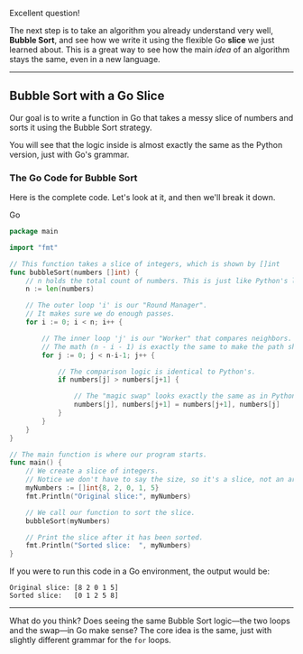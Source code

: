 Excellent question!

The next step is to take an algorithm you already understand very well, **Bubble Sort**, and see how we write it using the flexible Go **slice** we just learned about. This is a great way to see how the main _idea_ of an algorithm stays the same, even in a new language.

---

## Bubble Sort with a Go Slice

Our goal is to write a function in Go that takes a messy slice of numbers and sorts it using the Bubble Sort strategy.

You will see that the logic inside is almost exactly the same as the Python version, just with Go's grammar.

### The Go Code for Bubble Sort

Here is the complete code. Let's look at it, and then we'll break it down.

Go

```Go
package main

import "fmt"

// This function takes a slice of integers, which is shown by []int
func bubbleSort(numbers []int) {
    // n holds the total count of numbers. This is just like Python's len().
    n := len(numbers)

    // The outer loop 'i' is our "Round Manager".
    // It makes sure we do enough passes.
    for i := 0; i < n; i++ {

        // The inner loop 'j' is our "Worker" that compares neighbors.
        // The math (n - i - 1) is exactly the same to make the path shorter each round.
        for j := 0; j < n-i-1; j++ {

            // The comparison logic is identical to Python's.
            if numbers[j] > numbers[j+1] {

                // The "magic swap" looks exactly the same as in Python!
                numbers[j], numbers[j+1] = numbers[j+1], numbers[j]
            }
        }
    }
}

// The main function is where our program starts.
func main() {
    // We create a slice of integers.
    // Notice we don't have to say the size, so it's a slice, not an array.
    myNumbers := []int{8, 2, 0, 1, 5}
    fmt.Println("Original slice:", myNumbers)

    // We call our function to sort the slice.
    bubbleSort(myNumbers)

    // Print the slice after it has been sorted.
    fmt.Println("Sorted slice:  ", myNumbers)
}
```

If you were to run this code in a Go environment, the output would be:

```
Original slice: [8 2 0 1 5]
Sorted slice:   [0 1 2 5 8]
```

---

What do you think? Does seeing the same Bubble Sort logic—the two loops and the swap—in Go make sense? The core idea is the same, just with slightly different grammar for the `for` loops.